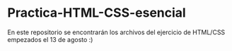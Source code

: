 # Practica-HTML-CSS-esencial
En este repositorio se encontrarán los archivos del ejercicio de HTML/CSS empezados el 13 de agosto :)
